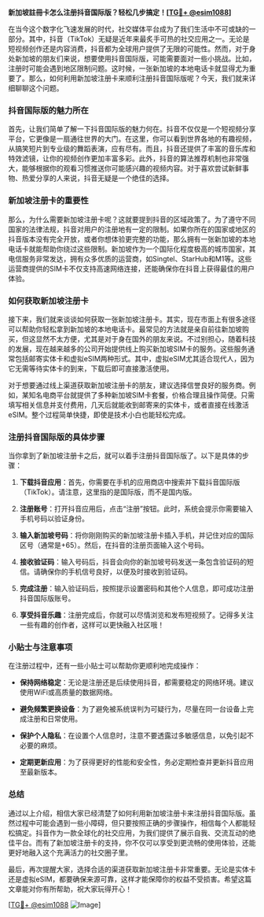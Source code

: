 **新加坡註冊卡怎么注册抖音国际版？轻松几步搞定！[[TG💪+ @esim1088](https://t.me/s/esim1088)]**

在当今这个数字化飞速发展的时代，社交媒体平台成为了我们生活中不可或缺的一部分。其中，抖音（TikTok）无疑是近年来最炙手可热的社交应用之一。无论是短视频创作还是内容消费，抖音都为全球用户提供了无限的可能性。然而，对于身处新加坡的朋友们来说，想要使用抖音国际版，可能需要面对一些小挑战。比如，注册时可能会遇到地区限制问题。这时候，一张新加坡的本地电话卡就显得尤为重要了。那么，如何利用新加坡注册卡来顺利注册抖音国际版呢？今天，我们就来详细聊聊这个问题。

### 抖音国际版的魅力所在

首先，让我们简单了解一下抖音国际版的魅力何在。抖音不仅仅是一个短视频分享平台，它更像是一扇通往世界的大门。在这里，你可以看到世界各地的有趣视频，从搞笑短片到专业级的舞蹈表演，应有尽有。而且，抖音还提供了丰富的音乐库和特效滤镜，让你的视频创作更加丰富多彩。此外，抖音的算法推荐机制也非常强大，能够根据你的观看习惯推送你可能感兴趣的视频内容。对于喜欢尝试新鲜事物、热爱分享的人来说，抖音无疑是一个绝佳的选择。

### 新加坡注册卡的重要性

那么，为什么需要新加坡注册卡呢？这就要提到抖音的区域政策了。为了遵守不同国家的法律法规，抖音对用户的注册地有一定的限制。如果你所在的国家或地区的抖音版本没有完全开放，或者你想体验更完整的功能，那么拥有一张新加坡的本地电话卡就能帮助你绕过这些限制。新加坡作为一个国际化程度极高的城市国家，其电信服务非常发达，拥有众多优质的运营商，如Singtel、StarHub和M1等。这些运营商提供的SIM卡不仅支持高速网络连接，还能确保你在抖音上获得最佳的用户体验。

### 如何获取新加坡注册卡

接下来，我们就来谈谈如何获取一张新加坡注册卡。其实，现在市面上有很多途径可以帮助你轻松拿到新加坡的本地电话卡。最常见的方法就是亲自前往新加坡购买，但这显然不太方便，尤其是对于身在国外的朋友来说。不过别担心，随着科技的发展，现在越来越多的公司开始提供线上购买新加坡SIM卡的服务。这些服务通常包括邮寄实体卡和虚拟eSIM两种形式。其中，虚拟eSIM尤其适合现代人，因为它无需等待实体卡的到来，下载后即可直接激活使用。

对于想要通过线上渠道获取新加坡注册卡的朋友，建议选择信誉良好的服务商。例如，某知名电商平台就提供了多种新加坡SIM卡套餐，价格合理且操作简便。只需填写相关信息并支付费用，几天后就能收到邮寄来的实体卡，或者直接在线激活eSIM。整个过程简单快捷，即使是技术小白也能轻松完成。

### 注册抖音国际版的具体步骤

当你拿到了新加坡注册卡之后，就可以着手注册抖音国际版了。以下是具体的步骤：

1. **下载抖音应用**：首先，你需要在手机的应用商店中搜索并下载抖音国际版（TikTok）。请注意，这里指的是国际版，而不是国内版。

2. **注册账号**：打开抖音应用后，点击“注册”按钮。此时，系统会提示你需要输入手机号码以验证身份。

3. **输入新加坡号码**：将你刚刚购买的新加坡注册卡插入手机，并记住对应的国际区号（通常是+65）。然后，在抖音的注册页面输入这个号码。

4. **接收验证码**：输入号码后，抖音会向你的新加坡号码发送一条包含验证码的短信。请确保你的手机信号良好，以便及时接收到验证码。

5. **完成注册**：输入验证码后，按照提示设置密码和其他个人信息，即可成功注册抖音国际版账号。

6. **享受抖音乐趣**：注册完成后，你就可以尽情浏览和发布短视频了。记得多关注一些有趣的创作者，这样可以更快融入社区哦！

### 小贴士与注意事项

在注册过程中，还有一些小贴士可以帮助你更顺利地完成操作：

- **保持网络稳定**：无论是注册还是后续使用抖音，都需要稳定的网络环境。建议使用WiFi或高质量的数据网络。
  
- **避免频繁更换设备**：为了避免被系统误判为可疑行为，尽量在同一台设备上完成注册和日常使用。

- **保护个人隐私**：在设置个人信息时，注意不要透露过多敏感信息，以免引起不必要的麻烦。

- **定期更新应用**：为了获得更好的性能和安全性，务必定期检查并更新抖音应用至最新版本。

### 总结

通过以上介绍，相信大家已经清楚了如何利用新加坡注册卡来注册抖音国际版。虽然过程中可能会遇到一些小障碍，但只要按照正确的步骤操作，相信每个人都能轻松搞定。抖音作为一款全球化的社交应用，为我们提供了展示自我、交流互动的绝佳平台。而有了新加坡注册卡的支持，你不仅可以享受到更流畅的使用体验，还能更好地融入这个充满活力的社交圈子里。

最后，再次提醒大家，选择合适的渠道获取新加坡注册卡非常重要。无论是实体卡还是虚拟eSIM，都要确保来源可靠，这样才能保障你的权益不受损害。希望这篇文章能对你有所帮助，祝大家玩得开心！

[[TG💪+ @esim1088](https://t.me/s/esim1088) ![Image](https://i.postimg.cc/4NQfJmqS/Snipaste-2025-05-13-00-14-12.png)]